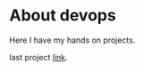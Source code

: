 # About devops

Here I have my hands on projects.

last project <a href="https://roadmap.sh/projects/iac-digitalocean">link</a>.
